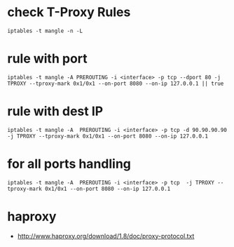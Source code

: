 # check T-Proxy Rules

```
iptables -t mangle -n -L
```

#  rule with port 

```
iptables -t mangle -A PREROUTING -i <interface> -p tcp --dport 80 -j TPROXY --tproxy-mark 0x1/0x1 --on-port 8080 --on-ip 127.0.0.1 || true
```

# rule with dest IP

```
iptables -t mangle -A  PREROUTING -i <interface> -p tcp -d 90.90.90.90  -j TPROXY --tproxy-mark 0x1/0x1 --on-port 8080 --on-ip 127.0.0.1
```


# for all ports handling 

```
iptables -t mangle -A  PREROUTING -i <interface> -p tcp  -j TPROXY --tproxy-mark 0x1/0x1 --on-port 8080 --on-ip 127.0.0.1
```

# haproxy
- http://www.haproxy.org/download/1.8/doc/proxy-protocol.txt


